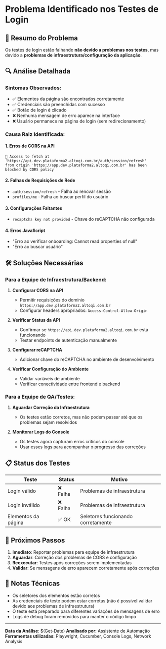 # Problema Identificado nos Testes de Login

## 🚨 Resumo do Problema

Os testes de login estão falhando **não devido a problemas nos testes**, mas devido a **problemas de infraestrutura/configuração da aplicação**.

## 🔍 Análise Detalhada

### Sintomas Observados:
- ✅ Elementos da página são encontrados corretamente
- ✅ Credenciais são preenchidas com sucesso
- ✅ Botão de login é clicado
- ❌ Nenhuma mensagem de erro aparece na interface
- ❌ Usuário permanece na página de login (sem redirecionamento)

### Causa Raiz Identificada:

#### 1. **Erros de CORS na API**
```
🚨 Access to fetch at 'https://api.dev.plataforma2.altoqi.com.br/auth/session/refresh' 
from origin 'https://app.dev.plataforma2.altoqi.com.br' has been blocked by CORS policy
```

#### 2. **Falhas de Requisições de Rede**
- `auth/session/refresh` - Falha ao renovar sessão
- `profiles/me` - Falha ao buscar perfil do usuário

#### 3. **Configurações Faltantes**
- `recaptcha key not provided` - Chave do reCAPTCHA não configurada

#### 4. **Erros JavaScript**
- "Erro ao verificar onboarding: Cannot read properties of null"
- "Erro ao buscar usuário"

## 🛠️ Soluções Necessárias

### Para a Equipe de Infraestrutura/Backend:

1. **Configurar CORS na API**
   - Permitir requisições do domínio `https://app.dev.plataforma2.altoqi.com.br`
   - Configurar headers apropriados: `Access-Control-Allow-Origin`

2. **Verificar Status da API**
   - Confirmar se `https://api.dev.plataforma2.altoqi.com.br` está funcionando
   - Testar endpoints de autenticação manualmente

3. **Configurar reCAPTCHA**
   - Adicionar chave do reCAPTCHA no ambiente de desenvolvimento

4. **Verificar Configuração do Ambiente**
   - Validar variáveis de ambiente
   - Verificar conectividade entre frontend e backend

### Para a Equipe de QA/Testes:

1. **Aguardar Correção da Infraestrutura**
   - Os testes estão corretos, mas não podem passar até que os problemas sejam resolvidos

2. **Monitorar Logs do Console**
   - Os testes agora capturam erros críticos do console
   - Usar esses logs para acompanhar o progresso das correções

## 📋 Status dos Testes

| Teste | Status | Motivo |
|-------|--------|--------|
| Login válido | ❌ Falha | Problemas de infraestrutura |
| Login inválido | ❌ Falha | Problemas de infraestrutura |
| Elementos da página | ✅ OK | Seletores funcionando corretamente |

## 🔄 Próximos Passos

1. **Imediato**: Reportar problemas para equipe de infraestrutura
2. **Aguardar**: Correção dos problemas de CORS e configuração
3. **Reexecutar**: Testes após correções serem implementadas
4. **Validar**: Se mensagens de erro aparecem corretamente após correções

## 📝 Notas Técnicas

- Os seletores dos elementos estão corretos
- As credenciais de teste podem estar corretas (não é possível validar devido aos problemas de infraestrutura)
- O teste está preparado para diferentes variações de mensagens de erro
- Logs de debug foram removidos para manter o código limpo

---

**Data da Análise**: $(Get-Date)
**Analisado por**: Assistente de Automação
**Ferramentas utilizadas**: Playwright, Cucumber, Console Logs, Network Analysis 